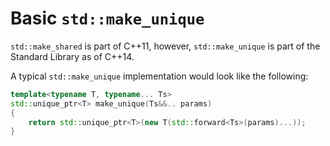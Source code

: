 # Basic `std::make_unique`

`std::make_shared` is part of C++11, however, `std::make_unique` is part of the Standard Library as of C++14.

A typical `std::make_unique` implementation would look like the following:

```cpp
template<typename T, typename... Ts>
std::unique_ptr<T> make_unique(Ts&&.. params)
{
    return std::unique_ptr<T>(new T(std::forward<Ts>(params)...));
}
```
